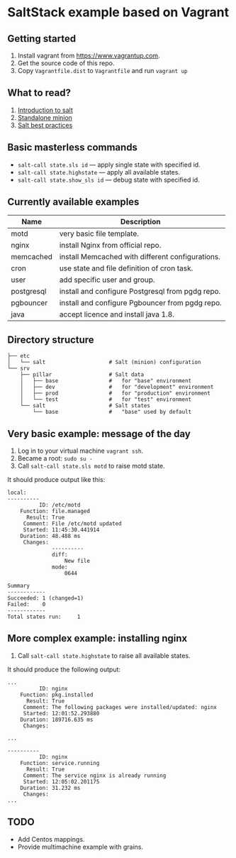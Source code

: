 SaltStack example based on Vagrant
==================================

Getting started
---------------

1. Install vagrant from https://www.vagrantup.com.
2. Get the source code of this repo.
3. Copy ``Vagrantfile.dist`` to ``Vagrantfile`` and run ``vagrant up``

What to read?
-------------

1. [Introduction to salt](http://docs.saltstack.com/en/latest/topics/index.html)
2. [Standalone minion](http://docs.saltstack.com/en/latest/topics/tutorials/standalone_minion.html)
3. [Salt best practices](http://docs.saltstack.com/en/latest/topics/best_practices.html)

Basic masterless commands
-------------------------

* ``salt-call state.sls id`` &mdash; apply single state with specified id.
* ``salt-call state.highstate`` &mdash; apply all available states.
* ``salt-call state.show_sls id`` &mdash; debug state with specified id.

Currently available examples
----------------------------

Name        | Description                                          
----------- | ------------------------------------------------------
motd        | very basic file template.                            
nginx       | install Nginx from official repo.                    
memcached   | install Memcached with different configurations.     
cron        | use state and file definition of cron task.          
user        | add specific user and group.                         
postgresql  | install and configure Postgresql from pgdg repo.     
pgbouncer   | install and configure Pgbouncer from pgdg repo.      
java        | accept licence and install java 1.8.                 

Directory structure
-------------------

    ├── etc
    │   └── salt                    # Salt (minion) configuration
    └── srv
        ├── pillar                  # Salt data
        │   ├── base                #   for "base" environment
        │   ├── dev                 #   for "development" environment
        │   ├── prod                #   for "production" environment
        │   └── test                #   for "test" environment
        └── salt                    # Salt states
            └── base                #   "base" used by default

Very basic example: message of the day
--------------------------------------

1. Log in to your virtual machine ``vagrant ssh``.
2. Became a root: ``sudo su - ``
3. Call ``salt-call state.sls motd`` to raise motd state.

It should produce output like this:

    local:
    ----------
              ID: /etc/motd
        Function: file.managed
          Result: True
         Comment: File /etc/motd updated
         Started: 11:45:30.441914
        Duration: 48.488 ms
         Changes:
                  ----------
                  diff:
                      New file
                  mode:
                      0644

    Summary
    ------------
    Succeeded: 1 (changed=1)
    Failed:    0
    ------------
    Total states run:     1

More complex example: installing nginx
--------------------------------------

1. Call ``salt-call state.highstate`` to raise all available states.

It should produce the following output:

    ...
              ID: nginx
        Function: pkg.installed
          Result: True
         Comment: The following packages were installed/updated: nginx
         Started: 12:01:52.293880
        Duration: 189716.635 ms
         Changes:

    ...

    ----------
              ID: nginx
        Function: service.running
          Result: True
         Comment: The service nginx is already running
         Started: 12:05:02.201175
        Duration: 31.232 ms
         Changes:
    ...

TODO
----

* Add Centos mappings.
* Provide multimachine example with grains.
